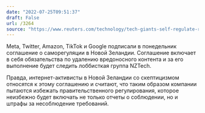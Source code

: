 ```yaml
---
date: "2022-07-25T09:51:37"
draft: False
url: /3264
source: "https://www.reuters.com/technology/tech-giants-self-regulate-reducing-harmful-content-new-zealand-2022-07-25/"
---
```


Meta, Twitter, Amazon, TikTok и Google подписали в понедельник соглашение о саморегуляции в Новой Зеландии. Соглашение включает в себя обязательства по удалению вредоносного контента и за его выполнение будет следить лоббисткая группа NZTech.

Правда, интернет-активисты в Новой Зеландии со скептицизмом относятся к этому соглашению и считают, что таким образом компании пытаются избежать правительственного регулирования, которое неизбежно будет включать не только отчеты о соблюдении, но и штрафы за несоблюдение требований.
